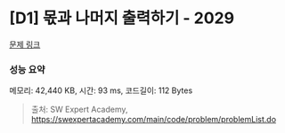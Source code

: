 # [D1] 몫과 나머지 출력하기 - 2029 

[문제 링크](https://swexpertacademy.com/main/code/problem/problemDetail.do?contestProbId=AV5QGNvKAtEDFAUq) 

### 성능 요약

메모리: 42,440 KB, 시간: 93 ms, 코드길이: 112 Bytes



> 출처: SW Expert Academy, https://swexpertacademy.com/main/code/problem/problemList.do